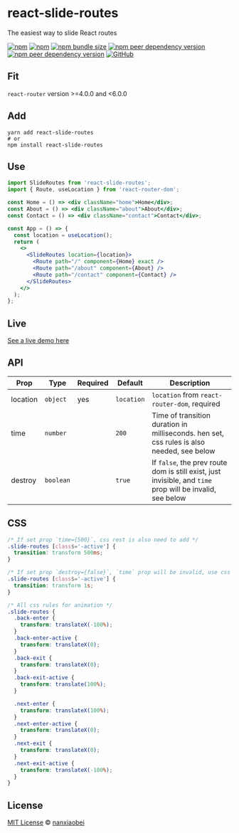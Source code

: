 # react-slide-routes

The easiest way to slide React routes

[![npm](https://img.shields.io/npm/v/react-slide-routes.svg?style=flat-square)](https://www.npmjs.com/package/react-slide-routes)
[![npm](https://img.shields.io/npm/dt/react-slide-routes?style=flat-square)](https://www.npmtrends.com/react-slide-routes)
[![npm bundle size](https://img.shields.io/bundlephobia/minzip/react-slide-routes?style=flat-square)](https://bundlephobia.com/result?p=react-slide-routes)
[![npm peer dependency version](https://img.shields.io/npm/dependency-version/react-slide-routes/peer/react?style=flat-square)](https://github.com/facebook/react)
[![npm peer dependency version](https://img.shields.io/npm/dependency-version/react-slide-routes/peer/react-router?style=flat-square)](https://github.com/ReactTraining/react-router)
[![GitHub](https://img.shields.io/github/license/nanxiaobei/react-slide-routes?style=flat-square)](https://github.com/nanxiaobei/react-slide-routes/blob/master/LICENSE)

## Fit

`react-router` version >=4.0.0 and <6.0.0

## Add

```shell script
yarn add react-slide-routes
# or
npm install react-slide-routes
```

## Use

```jsx
import SlideRoutes from 'react-slide-routes';
import { Route, useLocation } from 'react-router-dom';

const Home = () => <div className="home">Home</div>;
const About = () => <div className="about">About</div>;
const Contact = () => <div className="contact">Contact</div>;

const App = () => {
  const location = useLocation();
  return (
    <>
      <SlideRoutes location={location}>
        <Route path="/" component={Home} exact />
        <Route path="/about" component={About} />
        <Route path="/contact" component={Contact} />
      </SlideRoutes>
    </>
  );
};
```

## Live

[See a live demo here](https://codesandbox.io/s/react-slide-routes-bnzlu)

## API

| Prop     | Type      | Required | Default    | Description                                                                                               |
| -------- | --------- | -------- | ---------- | --------------------------------------------------------------------------------------------------------- |
| location | `object`  | yes      | `location` | `location` from `react-router-dom`, required                                                              |
| time     | `number`  |          | `200`      | Time of transition duration in milliseconds. hen set, css rules is also needed, see below                 |
| destroy  | `boolean` |          | `true`     | If `false`, the prev route dom is still exist, just invisible, and `time` prop will be invalid, see below |

## CSS

```css
/* If set prop `time={500}`, css rest is also need to add */
.slide-routes [class$='-active'] {
  transition: transform 500ms;
}

/* If set prop `destroy={false}`, `time` prop will be invalid, use css to change duration */
.slide-routes [class$='-active'] {
  transition: transform 1s;
}

/* All css rules for animation */
.slide-routes {
  .back-enter {
    transform: translateX(-100%);
  }
  .back-enter-active {
    transform: translateX(0);
  }
  .back-exit {
    transform: translateX(0);
  }
  .back-exit-active {
    transform: translate(100%);
  }

  .next-enter {
    transform: translateX(100%);
  }
  .next-enter-active {
    transform: translateX(0);
  }
  .next-exit {
    transform: translateX(0);
  }
  .next-exit-active {
    transform: translateX(-100%);
  }
}
```

## License

[MIT License](https://github.com/nanxiaobei/react-slide-routes/blob/master/LICENSE) © [nanxiaobei](https://mrlee.me/)
